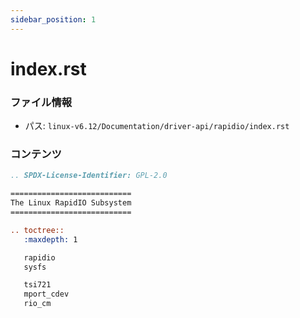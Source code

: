 ```yaml
---
sidebar_position: 1
---
```

# index.rst

### ファイル情報

- パス: `linux-v6.12/Documentation/driver-api/rapidio/index.rst`

### コンテンツ

```rst
.. SPDX-License-Identifier: GPL-2.0

===========================
The Linux RapidIO Subsystem
===========================

.. toctree::
   :maxdepth: 1

   rapidio
   sysfs

   tsi721
   mport_cdev
   rio_cm

```

